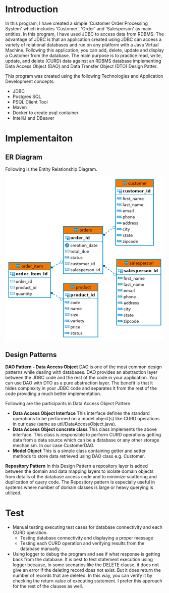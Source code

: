 # Introduction
In this program, I have created a simple 'Customer Order Processing System' which includes 'Customer', 'Order' and 'Salesperson' as main entities. In this program, I have used JDBC to access data from RDBMS.
The advantage of JDBC is that an application created using JDBC can access a variety of relational databases and run on any platform with a Java Virtual Machine. Following this application, you can add, delete, update and display a Customer from the database.
The main purpose is to practice read, write, update, and delete (CURD) data against an RDBMS database implementing Data Access Object (DAO) and Data Transfer Object (DTO) Design Patter.

This program was created using the following Technologies and Application Development concepts:
 - JDBC
 - Postgres SQL
 - PSQL Client Tool
 - Maven
 - Docker to create psql container
 - IntelliJ and DBeaver
 
# Implementaiton
## ER Diagram
Following is the Entity Relationship Diagram.

![ERD](assets/ERD_JDBC.png)

## Design Patterns
**DAO Pattern - Data Access Object** DAO is one of the most common design patterns while dealing with databases. DAO provides an abstraction layer between the JDBC code and the rest of the code in your application. You can use DAO with DTO as a pure abstraction layer. The benefit is that it hides complexity in your JDBC code and separates it from the rest of the code providing a much better implementation.

Following are the participants in Data Access Object Pattern.

- **Data Access Object Interface** This interface defines the standard operations to be performed on a model object(s) like CURD operations in our case (same as util/DataAccessObject.java).
- **Data Access Object concrete class** This class implements the above interface. This class is responsible to perform CURD operations getting data from a data source which can be a database or any other storage mechanism. In our case CustomerDAO.
- **Model Object** This is a simple class containing getter and setter methods to store data retrieved using DAO class e.g. Customer.

**Repository Pattern** In this Design Pattern a repository layer is added between the domain and data mapping layers to isolate domain objects from details of the database access code and to minimize scattering and duplication of query code. The Repository pattern is especially useful in systems where number of domain classes is large or heavy querying is utilized.

# Test
 - Manual testing executing test cases for database connectivity and each CURD operation.
    - Testing database connectivity and displaying a proper message
    - Testing each CURD operation and verifying results from the database manually.
 - Using logger to debug the program and see if what response is getting back from the database. It is best to test statement execution using logger because, in some scenarios like the DELETE clause, it does not give an error if the deleting record does not exist. But it does return the number of records that are deleted. In this way, you can verify it by checking the return value of executing statement. I prefer this approach for the rest of the clauses as well.